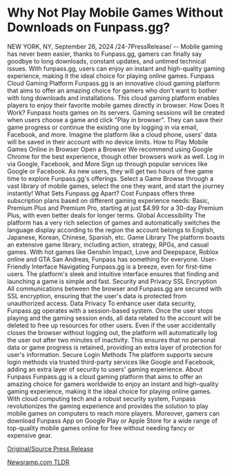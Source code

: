 # Why Not Play Mobile Games Without Downloads on Funpass.gg?

NEW YORK, NY, September 26, 2024 /24-7PressRelease/ -- Mobile gaming has never been easier, thanks to Funpass.gg, gamers can finally say goodbye to long downloads, constant updates, and untimed technical issues. With funpass.gg, users can enjoy an instant and high-quality gaming experience, making it the ideal choice for playing online games.  Funpass Cloud Gaming Platform Funpass.gg is an innovative cloud gaming platform that aims to offer an amazing choice for gamers who don't want to bother with long downloads and installations. This cloud gaming platform enables players to enjoy their favorite mobile games directly in browser.  How Does It Work? Funpass hosts games on its servers. Gaming sessions will be created when users choose a game and click "Play in browser". They can save their game progress or continue the existing one by logging in via email, Facebook, and more. Imagine the platform like a cloud phone, users' data will be saved in their account with no device limits.   How to Play Mobile Games Online in Browser  Open a Browser We recommend using Google Chrome for the best experience, though other browsers work as well.  Log in via Google, Facebook, and More Sign up through popular services like Google or Facebook. As new users, they will get two hours of free game time to explore Funpass.gg's offerings.  Select a Game Browse through a vast library of mobile games, select the one they want, and start the journey instantly!  What Sets Funpass.gg Apart?  Cost Funpass offers three subscription plans based on different gaming experience needs: Basic, Premium Plus and Premium Pro, starting at just $4.99 for a 30-day Premium Plus, with even better deals for longer terms.  Global Accessibility The platform has a very rich selection of games and automatically switches the language display according to the region the account belongs to English, Japanese, Korean, Chinese, Spanish, etc.  Game Library The platform boasts an extensive game library, including action, strategy, RPGs, and casual games. With hot games like Genshin Impact, Love and Deepspace, Roblox online and GTA San Andreas, Funpass has something for everyone.  User-Friendly Interface Navigating Funpass.gg is a breeze, even for first-time users. The platform's sleek and intuitive interface ensures that finding and launching a game is simple and fast.  Security and Privacy  SSL Encryption All communications between the browser and Funpass.gg are secured with SSL encryption, ensuring that the user's data is protected from unauthorized access.  Data Privacy To enhance user data security, Funpass.gg operates with a session-based system. Once the user stops playing and the gaming session ends, all data related to the account will be deleted to free up resources for other users. Even if the user accidentally closes the browser without logging out, the platform will automatically log the user out after two minutes of inactivity. This ensures that no personal data or game progress is retained, providing an extra layer of protection for user's information.  Secure Login Methods The platform supports secure login methods via trusted third-party services like Google and Facebook, adding an extra layer of security to users' gaming experience.  About Funpass Funpass.gg is a cloud gaming platform that aims to offer an amazing choice for gamers worldwide to enjoy an instant and high-quality gaming experience, making it the ideal choice for playing online games. With cloud computing tech and a robust security system, Funpass revolutionizes the gaming experience and provides the solution to play mobile games on computers to reach more players.  Moreover, gamers can download Funpass App on Google Play or Apple Store for a wide range of top-quality mobile games online for free without needing fancy or expensive gear. 

[Original/Source Press Release](https://www.24-7pressrelease.com/press-release/514714/why-not-play-mobile-games-without-downloads-on-funpassgg)
                    

[Newsramp.com TLDR](None) 

